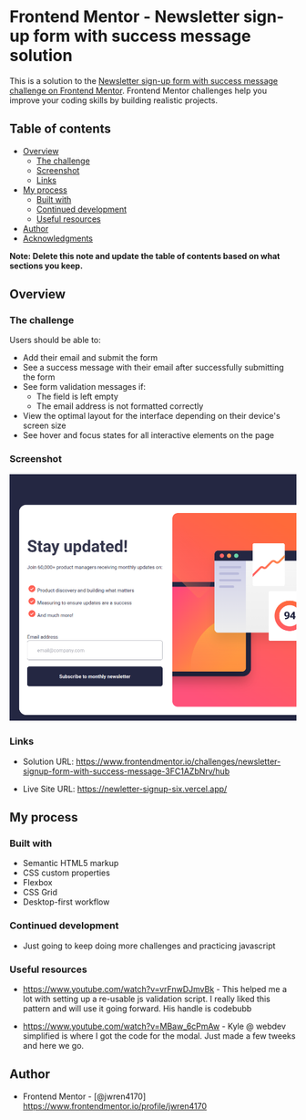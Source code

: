 # Frontend Mentor - Newsletter sign-up form with success message solution

This is a solution to the [Newsletter sign-up form with success message challenge on Frontend Mentor](https://www.frontendmentor.io/challenges/newsletter-signup-form-with-success-message-3FC1AZbNrv). Frontend Mentor challenges help you improve your coding skills by building realistic projects. 

## Table of contents

- [Overview](#overview)
  - [The challenge](#the-challenge)
  - [Screenshot](#screenshot)
  - [Links](#links)
- [My process](#my-process)
  - [Built with](#built-with)
  - [Continued development](#continued-development)
  - [Useful resources](#useful-resources)
- [Author](#author)
- [Acknowledgments](#acknowledgments)

**Note: Delete this note and update the table of contents based on what sections you keep.**

## Overview

### The challenge

Users should be able to:

- Add their email and submit the form
- See a success message with their email after successfully submitting the form
- See form validation messages if:
  - The field is left empty
  - The email address is not formatted correctly
- View the optimal layout for the interface depending on their device's screen size
- See hover and focus states for all interactive elements on the page

### Screenshot

![](./screenshot.png)

### Links

- Solution URL:  https://www.frontendmentor.io/challenges/newsletter-signup-form-with-success-message-3FC1AZbNrv/hub

- Live Site URL: https://newletter-signup-six.vercel.app/

## My process

### Built with

- Semantic HTML5 markup
- CSS custom properties
- Flexbox
- CSS Grid
- Desktop-first workflow

### Continued development

- Just going to keep doing more challenges and practicing javascript

### Useful resources

- https://www.youtube.com/watch?v=vrFnwDJmvBk - This helped me a lot with setting up a re-usable js validation script. I really liked this pattern and will use it going forward. His handle is codebubb

- https://www.youtube.com/watch?v=MBaw_6cPmAw - Kyle @ webdev simplified is where I got the code for the modal. Just made a few tweeks and here we go.

## Author

- Frontend Mentor - [@jwren4170] https://www.frontendmentor.io/profile/jwren4170


